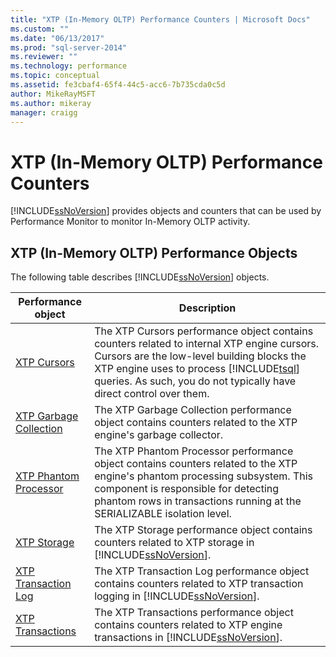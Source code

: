 ```yaml
---
title: "XTP (In-Memory OLTP) Performance Counters | Microsoft Docs"
ms.custom: ""
ms.date: "06/13/2017"
ms.prod: "sql-server-2014"
ms.reviewer: ""
ms.technology: performance
ms.topic: conceptual
ms.assetid: fe3cbaf4-65f4-44c5-acc6-7b735cda0c5d
author: MikeRayMSFT
ms.author: mikeray
manager: craigg
---
```

# XTP (In-Memory OLTP) Performance Counters
  [!INCLUDE[ssNoVersion](../../includes/ssnoversion-md.md)] provides objects and counters that can be used by Performance Monitor to monitor In-Memory OLTP activity.  
  
##  <a name="SQLServerPOs"></a> XTP (In-Memory OLTP) Performance Objects  
 The following table describes [!INCLUDE[ssNoVersion](../../includes/ssnoversion-md.md)] objects.  
  
|Performance object|Description|  
|------------------------|-----------------|  
|[XTP Cursors](../cursors.md)|The XTP Cursors performance object contains counters related to internal XTP engine cursors. Cursors are the low-level building blocks the XTP engine uses to process [!INCLUDE[tsql](../../includes/tsql-md.md)] queries. As such, you do not typically have direct control over them.|  
|[XTP Garbage Collection](sql-server-xtp-garbage-collection.md)|The XTP Garbage Collection performance object contains counters related to the XTP engine's garbage collector.|  
|[XTP Phantom Processor](sql-server-xtp-phantom-processor.md)|The XTP Phantom Processor performance object contains counters related to the XTP engine's phantom processing subsystem. This component is responsible for detecting phantom rows in transactions running at the SERIALIZABLE isolation level.|  
|[XTP Storage](sql-server-xtp-storage.md)|The XTP Storage performance object contains counters related to XTP storage in [!INCLUDE[ssNoVersion](../../includes/ssnoversion-md.md)].|  
|[XTP Transaction Log](sql-server-xtp-transaction-log.md)|The XTP Transaction Log performance object contains counters related to XTP transaction logging in [!INCLUDE[ssNoVersion](../../includes/ssnoversion-md.md)].|  
|[XTP Transactions](sql-server-xtp-transactions.md)|The XTP Transactions performance object contains counters related to XTP engine transactions in [!INCLUDE[ssNoVersion](../../includes/ssnoversion-md.md)].|  
  
  
